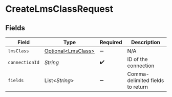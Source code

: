 # CreateLmsClassRequest


## Fields

| Field                                                  | Type                                                   | Required                                               | Description                                            |
| ------------------------------------------------------ | ------------------------------------------------------ | ------------------------------------------------------ | ------------------------------------------------------ |
| `lmsClass`                                             | [Optional\<LmsClass>](../../models/shared/LmsClass.md) | :heavy_minus_sign:                                     | N/A                                                    |
| `connectionId`                                         | *String*                                               | :heavy_check_mark:                                     | ID of the connection                                   |
| `fields`                                               | List\<*String*>                                        | :heavy_minus_sign:                                     | Comma-delimited fields to return                       |